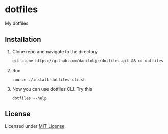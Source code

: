 # dotfiles
My dotfiles

## Installation

1. Clone repo and navigate to the directory

    ```git clone https://github.com/danilobjr/dotfiles.git && cd dotfiles```

2. Run 

    ```source ./install-dotfiles-cli.sh```

3. Now you can use dotfiles CLI. Try this

    ```dotfiles --help```

## License

Licensed under [MIT License](https://danilobjr.mit-license.org/).
